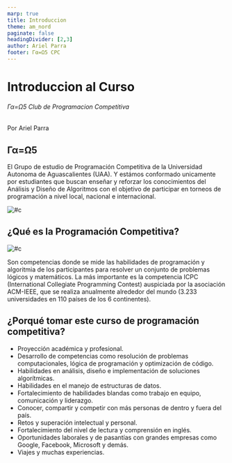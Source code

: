 ```yaml
---
marp: true
title: Introduccion
theme: am_nord
paginate: false
headingDivider: [2,3]
author: Ariel Parra
footer: Γα=Ω5 CPC
---
```


<!-- _class: cover_e -->
<!-- _paginate: "" -->
<!-- _footer: ![](https://dgdp.uaa.mx/die/images/logo.png) -->
<!-- _header: ![](https://upload.wikimedia.org/wikipedia/commons/f/fe/Logo_de_la_Universidad_Aut%C3%B3noma_de_Aguascalientes.svg) -->


# <!-- fit -->Introduccion al Curso

###### Γα=Ω5 Club de Programacion Competitiva

Por Ariel Parra


## Γα=Ω5

<!-- _class: cols-2 -->

<div class=ldiv>
El Grupo de estudio de Programación Competitiva de la Universidad Autonoma de Aguascalientes (UAA). Y estámos conformado unicamente por estudiantes que buscan enseñar y reforzar los conocimientos del Análisis y Diseño de Algoritmos con el objetivo de participar en torneos de programación a nivel local, nacional e internacional. 
</div>

<div class=rimg>

<!-- ![#c](https://mytuchuang-1303248785.cos.ap-beijing.myqcloud.com/picgo/202309221014499.png) -->
![#c](https://mytuchuang-1303248785.cos.ap-beijing.myqcloud.com/picgo/202309221630151.png)
</div>

## ¿Qué es la Programación Competitiva?

<!-- _class: cols-2-64 -->

<div class=limg>

![#c](https://mytuchuang-1303248785.cos.ap-beijing.myqcloud.com/picgo/202309201217248.png)
</div>

<div class=rdiv>
Son competencias donde se mide las habilidades de programación y algoritmia de los participantes para resolver un conjunto de problemas lógicos y matemáticos.
La más importante es la competencia ICPC (International Collegiate Programming Contest) auspiciada por la asociación ACM-IEEE, que se realiza anualmente alrededor del mundo (3.233 universidades en 110 países de los 6 continentes).
</div>

## ¿Porqué tomar este curso de programación competitiva?

- Proyección académica y profesional.
- Desarrollo de competencias como resolución de problemas computacionales, lógica de programación y optimización de código.
- Habilidades en análisis, diseño e implementación de soluciones algorítmicas.
- Habilidades en el manejo de estructuras de datos.
- Fortalecimiento de habilidades blandas como trabajo en equipo, comunicación y liderazgo.
- Conocer, compartir y competir con más personas de dentro y fuera del país.
- Retos y superación intelectual y personal.
- Fortalecimiento del nivel de lectura y comprensión en inglés.
- Oportunidades laborales y de pasantías con grandes empresas como Google, Facebook, Microsoft y demás.
- Viajes y muchas experiencias.
